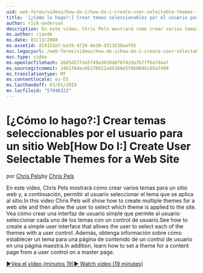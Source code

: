 ```yaml
---
uid: web-forms/videos/how-do-i/how-do-i-create-user-selectable-themes-for-a-web-site
title: '[¿Cómo lo hago?:] Crear temas seleccionables por el usuario para un sitio Web | Microsoft Docs'
author: rick-anderson
description: En este vídeo, Chris Pels mostrará cómo crear varios temas para un sitio web y, a continuación, permitir al usuario seleccionar el tema que se aplica al sitio. Vea cómo...
ms.author: riande
ms.date: 03/13/2008
ms.assetid: d19152e7-ba19-4729-9e30-d311630aaf95
msc.legacyurl: /web-forms/videos/how-do-i/how-do-i-create-user-selectable-themes-for-a-web-site
msc.type: video
ms.openlocfilehash: 2685d27fda5f49e3038d6f6f42da7b77f6a7daa7
ms.sourcegitcommit: 24b1f6decbb17bb22a45166e5fdb0845c65af498
ms.translationtype: MT
ms.contentlocale: es-ES
ms.lasthandoff: 03/01/2019
ms.locfileid: "57046322"
---
```

<a name="how-do-i-create-user-selectable-themes-for-a-web-site"></a><span data-ttu-id="73b8d-104">[¿Cómo lo hago?:] Crear temas seleccionables por el usuario para un sitio Web</span><span class="sxs-lookup"><span data-stu-id="73b8d-104">[How Do I:] Create User Selectable Themes for a Web Site</span></span>
====================
<span data-ttu-id="73b8d-105">por [Chris Pels](https://twitter.com/chrispels)</span><span class="sxs-lookup"><span data-stu-id="73b8d-105">by [Chris Pels](https://twitter.com/chrispels)</span></span>

<span data-ttu-id="73b8d-106">En este vídeo, Chris Pels mostrará cómo crear varios temas para un sitio web y, a continuación, permitir al usuario seleccionar el tema que se aplica al sitio.</span><span class="sxs-lookup"><span data-stu-id="73b8d-106">In this video Chris Pels will show how to create multiple themes for a web site and then allow the user to select which theme is applied to the site.</span></span> <span data-ttu-id="73b8d-107">Vea cómo crear una interfaz de usuario simple que permite al usuario seleccionar cada uno de los temas con un control de usuario.</span><span class="sxs-lookup"><span data-stu-id="73b8d-107">See how to create a simple user interface that allows the user to select each of the themes with a user control.</span></span> <span data-ttu-id="73b8d-108">Además, obtenga información sobre cómo establecer un tema para una página de contenido de un control de usuario en una página maestra.</span><span class="sxs-lookup"><span data-stu-id="73b8d-108">In addition, learn how to set a theme for a content page from a user control on a master page.</span></span>

[<span data-ttu-id="73b8d-109">&#9654;Vea el vídeo (minutos 19)</span><span class="sxs-lookup"><span data-stu-id="73b8d-109">&#9654; Watch video (19 minutes)</span></span>](https://channel9.msdn.com/Blogs/ASP-NET-Site-Videos/how-do-i-create-user-selectable-themes-for-a-web-site)

